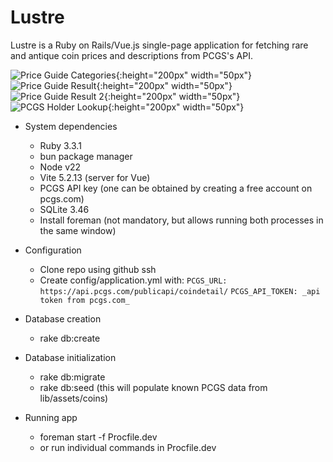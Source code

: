 # Lustre

Lustre is a Ruby on Rails/Vue.js single-page application for fetching
rare and antique coin prices and descriptions from PCGS's API.

![Price Guide Categories](https://github.com/pixiitech/lustre/blob/main/lib/assets/readme/price-guide-screenshot-1.png "Price Guide Categories"){:height="200px" width="50px"}
![Price Guide Result](https://github.com/pixiitech/lustre/blob/main/lib/assets/readme/price-guide-screenshot-2.png "Price Guide Result"){:height="200px" width="50px"}
![Price Guide Result 2](https://github.com/pixiitech/lustre/blob/main/lib/assets/readme/price-guide-screenshot-3.png "Price Guide Result 2"){:height="200px" width="50px"}
![PCGS Holder Lookup](https://github.com/pixiitech/lustre/blob/main/lib/assets/readme/holder-lookup-screenshot-1.png "PCGS Holder Lookup"){:height="200px" width="50px"}

* System dependencies
    - Ruby 3.3.1
    - bun package manager
    - Node v22
    - Vite 5.2.13 (server for Vue)
    - PCGS API key (one can be obtained by creating a free account on pcgs.com)
    - SQLite 3.46
    - Install foreman (not mandatory, but allows running both processes in the same window)

* Configuration
    - Clone repo using github ssh
    - Create config/application.yml with:
      `PCGS_URL: https://api.pcgs.com/publicapi/coindetail/`
      `PCGS_API_TOKEN: _api token from pcgs.com_`

* Database creation
    - rake db:create

* Database initialization
    - rake db:migrate
    - rake db:seed (this will populate known PCGS data from lib/assets/coins)

* Running app
    - foreman start -f Procfile.dev
    - or run individual commands in Procfile.dev
